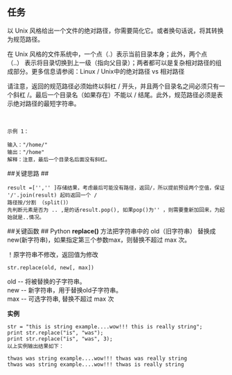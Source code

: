 ## 任务 ##
以 Unix 风格给出一个文件的绝对路径，你需要简化它。或者换句话说，将其转换为规范路径。

在 Unix 风格的文件系统中，一个点（.）表示当前目录本身；此外，两个点 （..） 表示将目录切换到上一级（指向父目录）；两者都可以是复杂相对路径的组成部分。更多信息请参阅：Linux / Unix中的绝对路径 vs 相对路径

请注意，返回的规范路径必须始终以斜杠 / 开头，并且两个目录名之间必须只有一个斜杠 /。最后一个目录名（如果存在）不能以 / 结尾。此外，规范路径必须是表示绝对路径的最短字符串。

 

    示例 1：
    
    输入："/home/"
    输出："/home"
    解释：注意，最后一个目录名后面没有斜杠。


##关键思路 ##

    result =['','' ]存储结果，考虑最后可能没有路径，返回/，所以提前预设两个空值，保证 '/'.join(result) 起码返回一个 /  
    路径按/分割 （split()） 
    先判断元素是否为 .. ,是的话result.pop(), 如果pop()为'' ，则需要重新加回来，为起始就是..情况。


##关键函数 ##
Python **replace()** 方法把字符串中的 old（旧字符串） 替换成 new(新字符串)，如果指定第三个参数max，则替换不超过 max 次。  

！原字符串不修改，返回值为修改

    str.replace(old, new[, max])  

old -- 将被替换的子字符串。  
new -- 新字符串，用于替换old子字符串。  
max -- 可选字符串, 替换不超过 max 次  

**实例**

 
    str = "this is string example....wow!!! this is really string";
    print str.replace("is", "was");
    print str.replace("is", "was", 3);
    以上实例输出结果如下：
    
    thwas was string example....wow!!! thwas was really string
    thwas was string example....wow!!! thwas is really string
